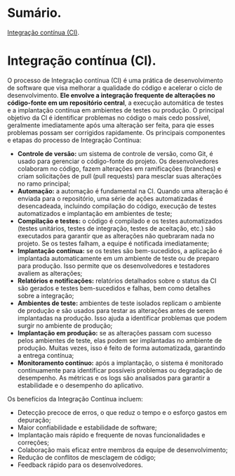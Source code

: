 # Sumário.

[Integração contínua (CI)](#ci).

# Integração contínua (CI).

O processo de Integração contínua (CI) é uma prática de desenvolvimento de software que visa melhorar a qualidade do código e acelerar o ciclo de desenvolvimento. **Ele envolve a integração frequente de alterações no código-fonte em um repositório central**, a execução automática de testes e a implantação contínua em ambientes de testes ou produção. O principal objetivo da CI é identificar problemas no código o mais cedo possível, geralmente imediatamente após uma alteração ser feita, para qie esses problemas possam ser corrigidos rapidamente. Os principais componentes e etapas do processo de Integração Contínua:

- **Controle de versão:** um sistema de controle de versão, como Git, é usado para gerenciar o código-fonte do projeto. Os desenvolvedores colaboram no código, fazem alterações em ramificações (branches) e criam solicitações de pull (pull requests) para mesclar suas alterações no ramo principal;
- **Automação:** a automação é fundamental na CI. Quando uma alteração é enviada para o repositório, uma série de ações automatizadas é desencadeada, incluindo compilação do código, execução de testes automatizados e implantação em ambientes de teste;
- **Compilação e testes:** o código é compilado e os testes automatizados (testes unitários, testes de integração, testes de aceitação, etc.) são executados para garantir que as alterações não quebraram nada no projeto. Se os testes falham, a equipe é notificada imediatamente;
- **Implantação contínua:** se os testes são bem-sucedidos, a aplicação é implantada automaticamente em um ambiente de teste ou de preparo para produção. Isso permite que os desenvolvedores e testadores avaliem as alterações;
- **Relatórios e notificações:** relatórios detalhados sobre o status da CI são gerados e testes bem-sucedidos e falhas, bem como detalhes sobre a integração;
- **Ambientes de teste:** ambientes de teste isolados replicam o ambiente de produção e são usados para testar as alterações antes de serem implantadas na produção. Isso ajuda a identificar problemas que podem surgir no ambiente de produção;
- **Implantação em produção:** se as alterações passam com sucesso pelos ambientes de teste, elas podem ser implantadas no ambiente de produção. Muitas vezes, isso é feito de forma automatizada, garantindo a entrega contínua;
- **Monitoramento contínuo:** após a implantação, o sistema é monitorado continuamente para identificar possíveis problemas ou degradação de desempenho. As métricas e os logs são analisados para garantir a estabilidade e o desempenho do aplicativo.

Os benefícios da Integração Contínua incluem:

- Detecção precoce de erros, o que reduz o tempo e o esforço gastos em depuração;
- Maior confiabilidade e estabilidade de software;
- Implantação mais rápido e frequente de novas funcionalidades e correções;
- Colaboração mais eficaz entre membros da equipe de desenvolvimento;
- Redução de conflitos de mesclagem de código;
- Feedback rápido para os desenvolvedores.